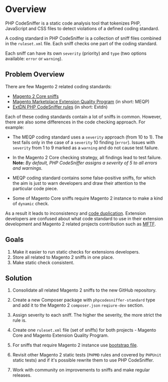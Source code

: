 # Overview
PHP CodeSniffer is a static code analysis tool that tokenizes PHP, JavaScript and CSS files to detect violations of a defined coding standard.

A coding standard in PHP CodeSniffer is a collection of sniff files combined in the `ruleset.xml` file. Each sniff checks one part of the coding standard.

Each sniff can have its own `severity` (priority) and `type` (two options available: `error` or `warning`).

## Problem Overview
There are few Magento 2 related coding standards:
- [Magento 2 Core sniffs](https://github.com/magento/magento2/tree/2.3-develop/dev/tests/static/framework/Magento/Sniffs)
- [Magento Marketplace Extension Quality Program](https://github.com/magento/marketplace-eqp) (in short: MEQP)
- [ExtDN PHP CodeSniffer rules](https://github.com/extdn/extdn-phpcs) (in short: Extdn)

Each of these coding standards contain a lot of sniffs in common. However, there are also some differences in the code checking approach. For example:

- The MEQP coding standard uses a `severity` approach (from 10 to 1). The test fails only in the case of a `severity` 10 finding (`error`). Issues with `severity` from 1 to 9 marked as a `warning` and do not cause test failure.

- In the Magento 2 Core checking strategy, all findings lead to test failure. **Note:** _By default, PHP CodeSniffer assigns a severity of 5 to all errors and warnings._

- MEQP coding standard contains some false-positive sniffs, for which the aim is just to warn developers and draw their attention to the particular code piece.

- Some of Magento Core sniffs require Magento 2 instance to make a kind of `dynamic` check.

As a result it leads to inconsistency and [code duplication](https://github.com/magento/magento2/issues/19477). Extension developers are confused about what code standard to use in their extension development and Magento 2 related projects contribution such as [MFTF](https://github.com/magento/magento2-functional-testing-framework/issues/265).

## Goals
1. Make it easier to run static checks for extensions developers.
2. Store all related to Magento 2 sniffs in one place.
3. Make static check consistent.

## Solution
1. Consolidate all related Magento 2 sniffs to the new GitHub repository.

2. Create a new Composer package with  `phpcodesniffer-standard` type and add it to the Magento 2 `composer.json` `reqiure-dev` section.

3. Assign severity to each sniff. The higher the severity, the more strict the rule is.

4. Create one `ruleset.xml` file (set of sniffs) for both projects - Magento Core and Magento Extension Quality Program.

5. For sniffs that require Magento 2 instance use [bootstrap file](https://github.com/squizlabs/PHP_CodeSniffer/wiki/Advanced-Usage#using-a-bootstrap-file).

6. Revisit other Magento 2 static tests (`PHPMD` rules and covered by `PHPUnit` static tests) and if it's possible rewrite them to use PHP CodeSniffer.

7. Work with community on improvements to sniffs and make regular releases.
